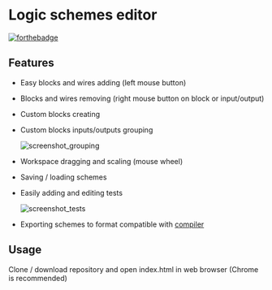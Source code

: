 # Logic schemes editor

[![forthebadge](https://forthebadge.com/images/badges/contains-tasty-spaghetti-code.svg)](https://forthebadge.com)

## Features

- Easy blocks and wires adding (left mouse button)

- Blocks and wires removing (right mouse button on block or input/output)

- Custom blocks creating

- Custom blocks inputs/outputs grouping

  ![screenshot_grouping](screenshot_grouping.png)

- Workspace dragging and scaling (mouse wheel)

- Saving / loading schemes

- Easily adding and editing tests

  ![screenshot_tests](screenshot_tests.png)

- Exporting schemes to format compatible with [compiler](https://codeberg.org/mentalblood/logic_schemes_compiler)

## Usage

Clone / download repository and open index.html in web browser (Chrome is recommended)
